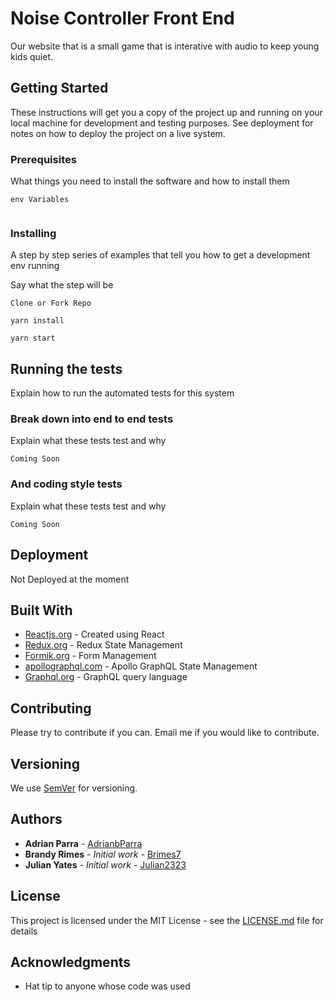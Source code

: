 # Noise Controller Front End

Our website that is a small game that is interative with audio to keep young kids quiet. 

## Getting Started

These instructions will get you a copy of the project up and running on your local machine for development and testing purposes. See deployment for notes on how to deploy the project on a live system.


### Prerequisites

What things you need to install the software and how to install them

```
env Variables


```

### Installing

A step by step series of examples that tell you how to get a development env running

Say what the step will be

```
Clone or Fork Repo

yarn install

yarn start
```


## Running the tests

Explain how to run the automated tests for this system

### Break down into end to end tests

Explain what these tests test and why

```
Coming Soon
```

### And coding style tests

Explain what these tests test and why

```
Coming Soon
```

## Deployment

Not Deployed at the moment

## Built With

* [Reactjs.org](https://reactjs.org/docs/getting-started.html) - Created using React
* [Redux.org](https://redux.js.org/) - Redux State Management
* [Formik.org](https://formik.org/) - Form Management
* [apollographql.com](https://www.apollographql.com/docs/react/get-started/) - Apollo GraphQL State Management
* [Graphql.org](https://graphql.org/) - GraphQL query language






## Contributing

Please try to contribute if you can. Email me if you would like to contribute.

## Versioning

We use [SemVer](http://semver.org/) for versioning.

## Authors

* **Adrian Parra** - [AdrianbParra](https://github.com/adrianbparra)
* **Brandy Rimes** - *Initial work* - [Brimes7](https://github.com/Brimes7)
* **Julian Yates** - *Initial work* - [Julian2323](https://github.com/Julian2323)




## License

This project is licensed under the MIT License - see the [LICENSE.md](LICENSE.md) file for details

## Acknowledgments

* Hat tip to anyone whose code was used